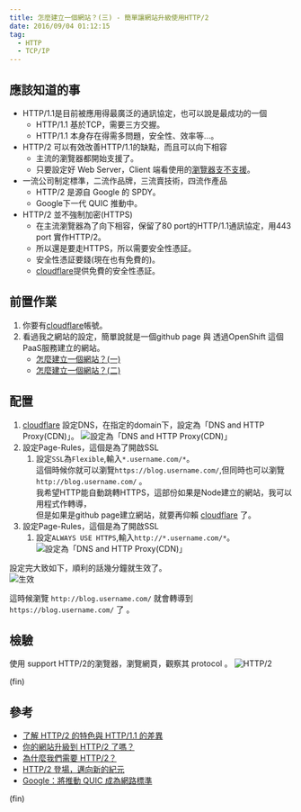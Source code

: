 ```yaml
---
title: 怎麼建立一個網站？(三) - 簡單讓網站升級使用HTTP/2
date: 2016/09/04 01:12:15 
tag:
  - HTTP
  - TCP/IP
---
```

## 應該知道的事

- HTTP/1.1是目前被應用得最廣泛的通訊協定，也可以說是最成功的一個
  - HTTP/1.1 基於TCP，需要三方交握。
  - HTTP/1.1 本身存在得需多問題，安全性、效率等…。
- HTTP/2 可以有效改善HTTP/1.1的缺點，而且可以向下相容
  - 主流的瀏覽器都開始支援了。  
  - 只要設定好 Web Server，Client 端看使用的[瀏覽器支不支援](http://caniuse.com/#feat=http2)。
- 一流公司制定標準，二流作品牌，三流賣技術，四流作產品
  - HTTP/2 是源自 Google 的 SPDY。
  - Google下一代 QUIC 推動中。
- HTTP/2 並不強制加密(HTTPS)
  - 在主流瀏覽器為了向下相容，保留了80 port的HTTP/1.1通訊協定，用443 port 實作HTTP/2。
  - 所以還是要走HTTPS，所以需要安全性憑証。
  - 安全性憑証要錢(現在也有免費的)。
  - [cloudflare](https://www.cloudflare.com/)提供免費的安全性憑証。

## 前置作業

1. 你要有[cloudflare](https://www.cloudflare.com/)帳號。
2. 看過我之網站的設定，簡單說就是一個github page 與 透過OpenShift 這個 PaaS服務建立的網站。
    - [怎麼建立一個網站？(一)](https://blog.marsen.me/2016/08/21/setting_DNS_with_google/)
    - [怎麼建立一個網站？(二)](https://blog.marsen.me/2016/08/28/how_to_use_github_page/)

## 配置

1. [cloudflare](https://www.cloudflare.com/) 設定DNS，在指定的domain下，設定為「DNS and HTTP Proxy(CDN)」。
![設定為「DNS and HTTP Proxy(CDN)」](/images/090516_021242_AM.jpg)
2. 設定Page-Rules，這個是為了開啟SSL
    1. 設定`SSL`為`Flexible`,輸入`*.username.com/*`。  
這個時候你就可以瀏覽`https://blog.username.com/`,但同時也可以瀏覽`http://blog.username.com/` 。  
我希望HTTP能自動跳轉HTTPS，這部份如果是Node建立的網站，我可以用程式作轉導，  
但是如果是github page建立網站，就要再仰賴 [cloudflare](https://www.cloudflare.com/) 了。
3. 設定Page-Rules，這個是為了開啟SSL
    1. 設定`ALWAYS USE HTTPS`,輸入`http://*.username.com/*`。  
![設定為「DNS and HTTP Proxy(CDN)」](/images/090516_023252_AM.jpg)

設定完大致如下，順利的話幾分鐘就生效了。  
![生效](/images/090516_023554_AM.jpg)

這時候瀏覽 `http://blog.username.com/` 就會轉導到 `https://blog.username.com/` 了 。

## 檢驗

使用 support HTTP/2的瀏覽器，瀏覽網頁，觀察其 protocol 。
![HTTP/2](/images/090516_024550_AM.jpg)

(fin)

## 參考

- [了解 HTTP/2 的特色與 HTTP/1.1 的差異](https://simular.co/knowledge/site-build/68-about-http2-and-http11.html)
- [你的網站升級到 HTTP/2 了嗎？](https://blog.alphacamp.co/2016/07/12/http2/)
- [為什麼我們需要 HTTP/2？](http://www.ithome.com.tw/voice/94371)
- [HTTP/2 登場，邁向新的紀元](http://www.ithome.com.tw/voice/94520)
- [Google：將推動 QUIC 成為網路標準](http://www.ithome.com.tw/news/95353)

(fin)

